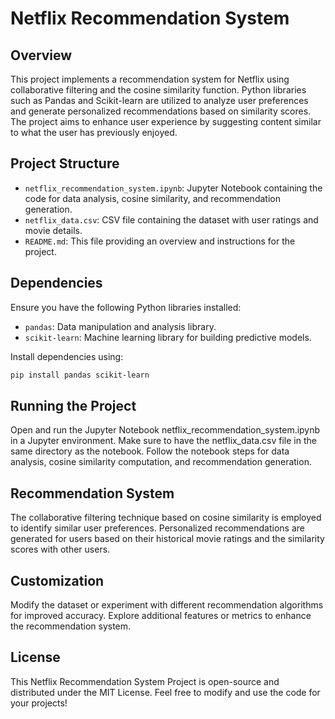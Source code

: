 # Netflix Recommendation System

## Overview

This project implements a recommendation system for Netflix using collaborative filtering and the cosine similarity function. Python libraries such as Pandas and Scikit-learn are utilized to analyze user preferences and generate personalized recommendations based on similarity scores. The project aims to enhance user experience by suggesting content similar to what the user has previously enjoyed.

## Project Structure

- `netflix_recommendation_system.ipynb`: Jupyter Notebook containing the code for data analysis, cosine similarity, and recommendation generation.
- `netflix_data.csv`: CSV file containing the dataset with user ratings and movie details.
- `README.md`: This file providing an overview and instructions for the project.

## Dependencies

Ensure you have the following Python libraries installed:

- `pandas`: Data manipulation and analysis library.
- `scikit-learn`: Machine learning library for building predictive models.

Install dependencies using:

```bash
pip install pandas scikit-learn
```

## Running the Project
Open and run the Jupyter Notebook netflix_recommendation_system.ipynb in a Jupyter environment.
Make sure to have the netflix_data.csv file in the same directory as the notebook.
Follow the notebook steps for data analysis, cosine similarity computation, and recommendation generation.

## Recommendation System
The collaborative filtering technique based on cosine similarity is employed to identify similar user preferences.
Personalized recommendations are generated for users based on their historical movie ratings and the similarity scores with other users.

## Customization
Modify the dataset or experiment with different recommendation algorithms for improved accuracy.
Explore additional features or metrics to enhance the recommendation system.

## License
This Netflix Recommendation System Project is open-source and distributed under the MIT License. Feel free to modify and use the code for your projects!
